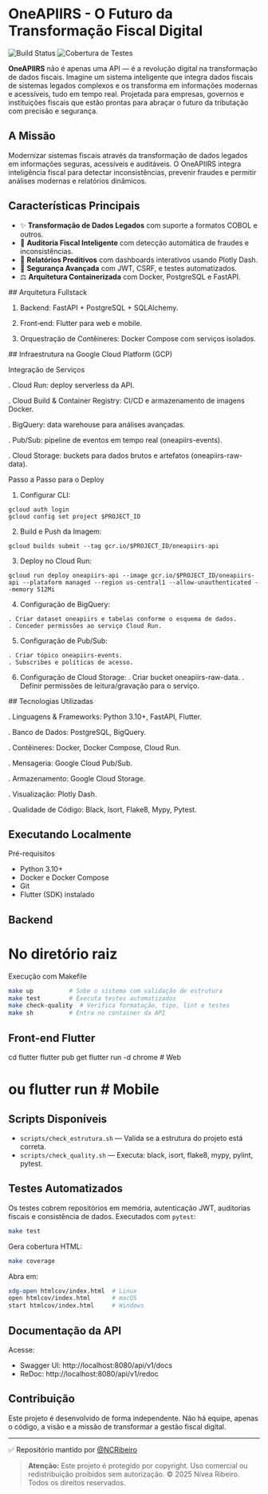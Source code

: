 # OneAPIIRS - O Futuro da Transformação Fiscal Digital

![Build Status](https://github.com/seu-usuario/OneAPIIRS/actions/workflows/ci-tests.yml/badge.svg)
![Cobertura de Testes](https://img.shields.io/badge/Cobertura-90%25-brightgreen)

**OneAPIIRS** não é apenas uma API — é a revolução digital na transformação de dados fiscais. Imagine um sistema inteligente que integra dados fiscais de sistemas legados complexos e os transforma em informações modernas e acessíveis, tudo em tempo real. Projetada para empresas, governos e instituições fiscais que estão prontas para abraçar o futuro da tributação com precisão e segurança.

## A Missão

Modernizar sistemas fiscais através da transformação de dados legados em informações seguras, acessíveis e auditáveis. O OneAPIIRS integra inteligência fiscal para detectar inconsistências, prevenir fraudes e permitir análises modernas e relatórios dinâmicos.

## Características Principais

- ✨ **Transformação de Dados Legados** com suporte a formatos COBOL e outros.
- 🤖 **Auditoria Fiscal Inteligente** com detecção automática de fraudes e inconsistências.
- 🔬 **Relatórios Preditivos** com dashboards interativos usando Plotly Dash.
- 🔐 **Segurança Avançada** com JWT, CSRF, e testes automatizados.
- ⚖️ **Arquitetura Containerizada** com Docker, PostgreSQL e FastAPI.


## Arquitetura Fullstack

  1. Backend: FastAPI + PostgreSQL + SQLAlchemy.

  2. Front‑end: Flutter para web e mobile.

  3. Orquestração de Contêineres: Docker Compose com serviços isolados.


## Infraestrutura na Google Cloud Platform (GCP)

Integração de Serviços

  . Cloud Run: deploy serverless da API.

  . Cloud Build & Container Registry: CI/CD e armazenamento de imagens Docker.

  . BigQuery: data warehouse para análises avançadas.

  . Pub/Sub: pipeline de eventos em tempo real (oneapiirs-events).

  . Cloud Storage: buckets para dados brutos e artefatos (oneapiirs-raw-data).


Passo a Passo para o Deploy

  1. Configurar CLI:

    gcloud auth login
    gcloud config set project $PROJECT_ID

  2. Build e Push da Imagem:

    gcloud builds submit --tag gcr.io/$PROJECT_ID/oneapiirs-api

  3. Deploy no Cloud Run:

    gcloud run deploy oneapiirs-api --image gcr.io/$PROJECT_ID/oneapiirs-api --plataform managed --region us-central1 --allow-unauthenticated --memory 512Mi

  4. Configuração de BigQuery:

    . Criar dataset oneapiirs e tabelas conforme o esquema de dados.
    . Conceder permissões ao serviço Cloud Run.

  5. Configuração de Pub/Sub:

    . Criar tópico oneapiirs-events.
    . Subscribes e políticas de acesso.

  6. Configuração de Cloud Storage:
    . Criar bucket oneapiirs-raw-data.
    . Definir permissões de leitura/gravação para o serviço.


## Tecnologias Utilizadas

  . Linguagens & Frameworks: Python 3.10+, FastAPI, Flutter.

  . Banco de Dados: PostgreSQL, BigQuery.

  . Contêineres: Docker, Docker Compose, Cloud Run.

  . Mensageria: Google Cloud Pub/Sub.

  . Armazenamento: Google Cloud Storage.

  . Visualização: Plotly Dash.

  . Qualidade de Código: Black, Isort, Flake8, Mypy, Pytest.


## Executando Localmente

Pré-requisitos

- Python 3.10+
- Docker e Docker Compose
- Git
- Flutter (SDK) instalado


## Backend

# No diretório raiz
Execução com Makefile

```bash
make up          # Sobe o sistema com validação de estrutura
make test        # Executa testes automatizados
make check-quality  # Verifica formatação, tipo, lint e testes
make sh          # Entra no container da API
```


## Front‑end Flutter

cd flutter
flutter pub get
flutter run -d chrome  # Web
# ou flutter run        # Mobile


## Scripts Disponíveis

- `scripts/check_estrutura.sh` — Valida se a estrutura do projeto está correta.
- `scripts/check_quality.sh` — Executa: black, isort, flake8, mypy, pylint, pytest.


## Testes Automatizados

Os testes cobrem repositórios em memória, autenticação JWT, auditorias fiscais e consistência de dados. Executados com `pytest`:

```bash
make test
```

Gera cobertura HTML:
```bash
make coverage
```
Abra em:
```bash
xdg-open htmlcov/index.html  # Linux
open htmlcov/index.html      # macOS
start htmlcov/index.html     # Windows
```


## Documentação da API

Acesse:
- Swagger UI: http://localhost:8080/api/v1/docs
- ReDoc: http://localhost:8080/api/v1/redoc


## Contribuição

Este projeto é desenvolvido de forma independente. Não há equipe, apenas o código, a visão e a missão de transformar a gestão fiscal digital.

---

✅ Repositório mantido por [@NCRibeiro](https://github.com/NCRibeiro)

> **Atenção:** Este projeto é protegido por copyright. Uso comercial ou redistribuição proibidos sem autorização.
© 2025 Nívea Ribeiro. Todos os direitos reservados.

